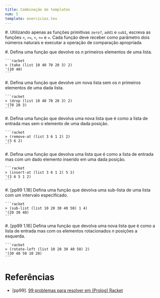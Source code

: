 ```yaml
---
title: Combinação de templates
num: 5
template: exercicios.tex
---
```


#.  Utilizando apenas as funções primitivas `zero?`, `add1` e `sub1`, escreva
    as funções `>`, `>=`, `<`, `<=` e `=`. Cada função deve receber como
    parâmetro dois números naturais e executar a operação de comparação
    apropriada.

#.  Defina uma função que devolve os $n$ primeiros elementos de uma lista.

    ```racket
    > (take (list 10 40 70 20 3) 2)
    '(10 40)
    ```

#.  Defina uma função que devolve um nova lista sem os $n$ primeiros elementos
    de uma dada lista.

    ```racket
    > (drop (list 10 40 70 20 3) 2)
    '(70 20 3)
    ```

#.  Defina uma função que devolva uma nova lista que é como a lista de entrada
    mas sem o elemento de uma dada posição.

    ```racket
    > (remove-at (list 3 6 1 2) 2)
    '(3 6 2)
    ```

#.  Defina uma função que devolva uma lista que é como a lista de entrada mas
    com um dado elemento inserido em uma dada posição.

    ```racket
    > (insert-at (list 3 6 1 2) 5 2)
    '(3 6 5 1 2)
    ```

#.  [pp99 1.18] Defina uma função que devolva uma sub-lista de uma lista com um
    intervalo especificado.

    ```racket
    > (sub-list (list 10 20 30 40 50) 1 4)
    '(20 30 40)
    ```

#.  [pp99 1.16] Defina uma função que devolva uma nova lista que é como a lista
    de entrada mas com os elementos rotacionados $n$ posições a esquerda.

    ```racket
    > (rotate-left (list 10 20 30 40 50) 2)
    '(30 40 50 10 20)
    ```

# Referências

-   [pp99]. [99 problemas para resolver em (Prolog) Racket](https://sites.google.com/site/prologsite/prolog-problems)

<!-- vim: set spell spelllang=pt_br: !-->
